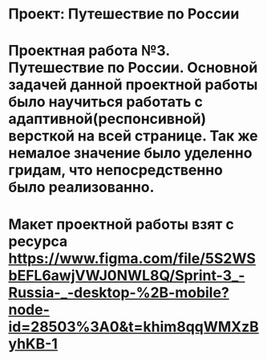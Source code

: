 # Проект: Путешествие по России

Проектная работа №3. Путешествие по России. Основной задачей данной проектной работы было научиться работать с адаптивной(респонсивной) версткой на всей странице. 
Так же немалое значение было уделенно гридам, что непосредственно было реализованно.
======================================
Макет проектной работы взят с ресурса https://www.figma.com/file/5S2WSbEFL6awjVWJ0NWL8Q/Sprint-3_-Russia-_-desktop-%2B-mobile?node-id=28503%3A0&t=khim8qqWMXzByhKB-1
=======================================